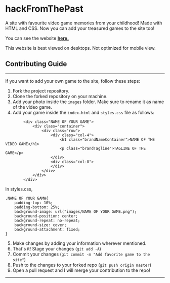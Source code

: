 # hackFromThePast
A site with favourite video game memories from your childhood! Made with HTML and CSS.
Now you can add your treasured games to the site too!

You can see the website [**here.**](http://guptasajal411.github.io/hackFromThePast-MLH/)

This website is best viewed on desktops. Not optimized for mobile view. 

## Contributing Guide
* * *
If you want to add your own game to the site, follow these steps:

1. Fork the project repository.
2. Clone the forked repository on your machine.
3. Add your photo inside the `images` folder. Make sure to rename it as name of the video game.
4. Add your game inside the `index.html` and `styles.css` file as follows:
```
        <div class="NAME OF YOUR GAME">
            <div class="container">
                <div class="row">
                    <div class="col-4">
                        <h1 class="brandNameContainer">NAME OF THE VIDEO GAME</h1>
                        <p class="brandTagline">TAGLINE OF THE GAME</p>
                    </div>
                    <div class="col-8">
                    </div>
                </div>
            </div>
        </div>
```

In styles.css,
```
.NAME OF YOUR GAMW{
    padding-top: 10%;
    padding-bottom: 25%;
    background-image: url("images/NAME OF YOUR GAME.png");
    background-position: center;
    background-repeat: no-repeat;
    background-size: cover;
    background-attachment: fixed;
}
```

5. Make changes by adding your information wherever mentioned.
6. That's it! Stage your changes (`git add -A`)
7. Commit your changes (`git commit -m "Add favorite game to the site"`)
8. Push to the changes to your forked repo (`git push origin master`)
9. Open a pull request and I will merge your contribution to the repo!

* * *
